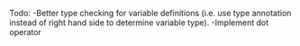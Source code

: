 Todo:
-Better type checking for variable definitions 
(i.e. use type annotation instead of right hand side to determine variable type).
-Implement dot operator
